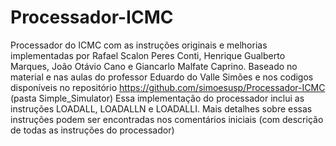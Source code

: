 # Processador-ICMC
Processador do ICMC com as instruções originais e melhorias implementadas por Rafael Scalon Peres Conti, Henrique Gualberto Marques, João Otávio Cano e Giancarlo Malfate Caprino.
Baseado no material e nas aulas do professor Eduardo do Valle Simões e nos codigos disponíveis no repositório https://github.com/simoesusp/Processador-ICMC (pasta Simple_Simulator)
Essa implementação do processador inclui as instruções LOADALL, LOADALLN e LOADALLI. Mais detalhes sobre essas instruções podem ser encontradas nos comentários iniciais (com descrição de todas as instruções do processador)
